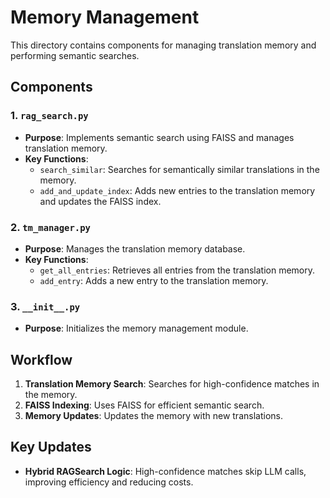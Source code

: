 # Memory Management

This directory contains components for managing translation memory and performing semantic searches.

## Components

### 1. `rag_search.py`
- **Purpose**: Implements semantic search using FAISS and manages translation memory.
- **Key Functions**:
  - `search_similar`: Searches for semantically similar translations in the memory.
  - `add_and_update_index`: Adds new entries to the translation memory and updates the FAISS index.

### 2. `tm_manager.py`
- **Purpose**: Manages the translation memory database.
- **Key Functions**:
  - `get_all_entries`: Retrieves all entries from the translation memory.
  - `add_entry`: Adds a new entry to the translation memory.

### 3. `__init__.py`
- **Purpose**: Initializes the memory management module.

## Workflow
1. **Translation Memory Search**: Searches for high-confidence matches in the memory.
2. **FAISS Indexing**: Uses FAISS for efficient semantic search.
3. **Memory Updates**: Updates the memory with new translations.

## Key Updates
- **Hybrid RAGSearch Logic**: High-confidence matches skip LLM calls, improving efficiency and reducing costs.
